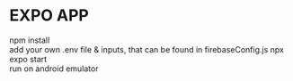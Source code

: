 # EXPO APP<br />
npm install<br />
add your own .env file & inputs, that can be found in firebaseConfig.js
npx expo start<br />
run on android emulator<br />
